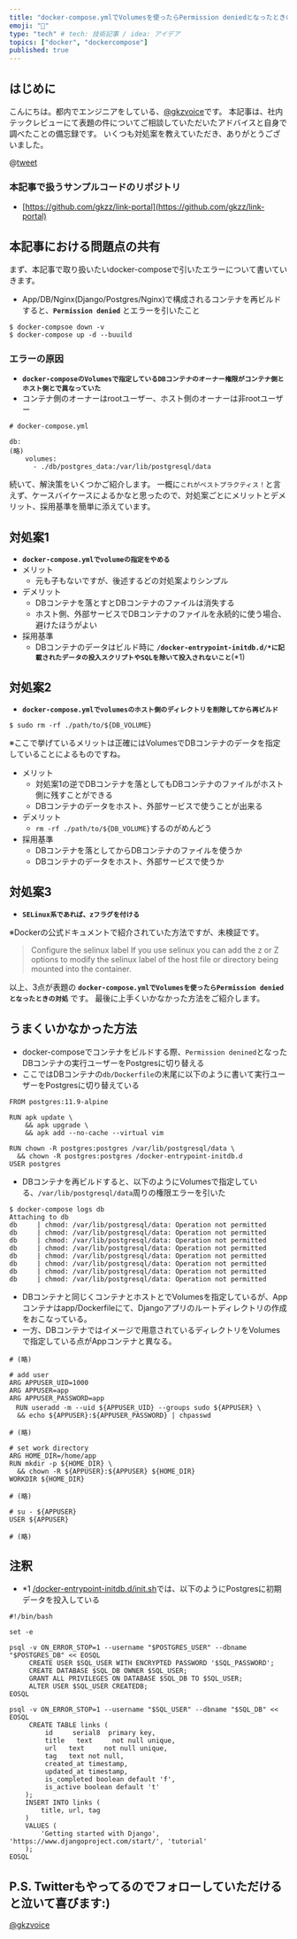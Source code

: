 ```yaml
---
title: "docker-compose.ymlでVolumesを使ったらPermission deniedとなったときの対処"
emoji: "🐷"
type: "tech" # tech: 技術記事 / idea: アイデア
topics: ["docker", "dockercompose"]
published: true
---
```


## はじめに
こんにちは。都内でエンジニアをしている、[@gkzvoice](https://twitter.com/gkzvoice)です。
本記事は、社内テックレビューにて表題の件についてご相談していただいたアドバイスと自身で調べたことの備忘録です。
いくつも対処案を教えていただき、ありがとうございました。

@[tweet](https://twitter.com/gkzvoice/status/1329804567458971648)


### 本記事で扱うサンプルコードのリポジトリ
- [https://github.com/gkzz/link-portal](https://github.com/gkzz/link-portal)

## 本記事における問題点の共有
まず、本記事で取り扱いたいdocker-composeで引いたエラーについて書いていきます。
- App/DB/Nginx(Django/Postgres/Nginx)で構成されるコンテナを再ビルドすると、**`Permission denied`** とエラーを引いたこと

```
$ docker-compsoe down -v
$ docker-compose up -d --buuild
```

### エラーの原因
- **`docker-composeのVolumesで指定しているDBコンテナのオーナー権限がコンテナ側とホスト側とで異なっていた`**
- コンテナ側のオーナーはrootユーザー、ホスト側のオーナーは非rootユーザー
```
# docker-compose.yml

db:
(略)
    volumes:
      - ./db/postgres_data:/var/lib/postgresql/data
```

続いて、解決策をいくつかご紹介します。
一概に`これがベストプラクティス！`と言えず、ケースバイケースによるかなと思ったので、対処案ごとにメリットとデメリット、採用基準を簡単に添えています。

## 対処案1 
- **`docker-compose.ymlでvolumeの指定をやめる`**
- メリット
  - 元も子もないですが、後述するどの対処案よりシンプル
- デメリット
  - DBコンテナを落とすとDBコンテナのファイルは消失する
  - ホスト側、外部サービスでDBコンテナのファイルを永続的に使う場合、避けたほうがよい
- 採用基準
  - DBコンテナのデータはビルド時に **`/docker-entrypoint-initdb.d/*に記載されたデータの投入スクリプトやSQLを除いて投入されないこと`**(*1)


## 対処案2 
- **`docker-compose.ymlでvolumesのホスト側のディレクトリを削除してから再ビルド`**

```
$ sudo rm -rf ./path/to/${DB_VOLUME}
```
※ここで挙げているメリットは正確にはVolumesでDBコンテナのデータを指定していることによるものですね。

- メリット
  - 対処案1の逆でDBコンテナを落としてもDBコンテナのファイルがホスト側に残すことができる
  - DBコンテナのデータをホスト、外部サービスで使うことが出来る
- デメリット
  - `rm -rf ./path/to/${DB_VOLUME}`するのがめんどう
- 採用基準
  - DBコンテナを落としてからDBコンテナのファイルを使うか
  - DBコンテナのデータをホスト、外部サービスで使うか


## 対処案3
- **`SELinux系であれば、zフラグを付ける`**

※Dockerの公式ドキュメントで紹介されていた方法ですが、未検証です。

> Configure the selinux label
If you use selinux you can add the z or Z options to modify the selinux label of the host file or directory being mounted into the container. 


以上、3点が表題の **`docker-compose.ymlでVolumesを使ったらPermission deniedとなったときの対処`** です。
最後に上手くいかなかった方法をご紹介します。

## うまくいかなかった方法 
- docker-composeでコンテナをビルドする際、`Permission denined`となったDBコンテナの実行ユーザーをPostgresに切り替える
- ここではDBコンテナの`db/Dockerfile`の末尾に以下のように書いて実行ユーザーをPostgresに切り替えている
```
FROM postgres:11.9-alpine

RUN apk update \
    && apk upgrade \
    && apk add --no-cache --virtual vim

RUN chown -R postgres:postgres /var/lib/postgresql/data \
  && chown -R postgres:postgres /docker-entrypoint-initdb.d
USER postgres
```
- DBコンテナを再ビルドすると、以下のようにVolumesで指定している、`/var/lib/postgresql/data`周りの権限エラーを引いた
```
$ docker-compose logs db
Attaching to db
db     | chmod: /var/lib/postgresql/data: Operation not permitted
db     | chmod: /var/lib/postgresql/data: Operation not permitted
db     | chmod: /var/lib/postgresql/data: Operation not permitted          
db     | chmod: /var/lib/postgresql/data: Operation not permitted          
db     | chmod: /var/lib/postgresql/data: Operation not permitted
db     | chmod: /var/lib/postgresql/data: Operation not permitted
db     | chmod: /var/lib/postgresql/data: Operation not permitted
db     | chmod: /var/lib/postgresql/data: Operation not permitted
```

- DBコンテナと同じくコンテナとホストとでVolumesを指定しているが、Appコンテナはapp/Dockerfileにて、Djangoアプリのルートディレクトリの作成をおこなっている。
- 一方、DBコンテナではイメージで用意されているディレクトリをVolumesで指定している点がAppコンテナと異なる。

```
# (略)

# add user
ARG APPUSER_UID=1000
ARG APPUSER=app
ARG APPUSER_PASSWORD=app
　RUN useradd -m --uid ${APPUSER_UID} --groups sudo ${APPUSER} \
  && echo ${APPUSER}:${APPUSER_PASSWORD} | chpasswd

# (略)

# set work directory
ARG HOME_DIR=/home/app
RUN mkdir -p ${HOME_DIR} \
  && chown -R ${APPUSER}:${APPUSER} ${HOME_DIR}
WORKDIR ${HOME_DIR}

# (略)

# su - ${APPUSER}
USER ${APPUSER}

# (略)
```


## 注釈
- *1 [/docker-entrypoint-initdb.d/init.sh](https://github.com/gkzz/link-portal/blob/main/db/docker-entrypoint-initdb.d/init.sh)では、以下のようにPostgresに初期データを投入している

```
#!/bin/bash

set -e

psql -v ON_ERROR_STOP=1 --username "$POSTGRES_USER" --dbname "$POSTGRES_DB" << EOSQL
     CREATE USER $SQL_USER WITH ENCRYPTED PASSWORD '$SQL_PASSWORD';
     CREATE DATABASE $SQL_DB OWNER $SQL_USER;
     GRANT ALL PRIVILEGES ON DATABASE $SQL_DB TO $SQL_USER;
     ALTER USER $SQL_USER CREATEDB;
EOSQL

psql -v ON_ERROR_STOP=1 --username "$SQL_USER" --dbname "$SQL_DB" << EOSQL
     CREATE TABLE links (
         id     serial8  primary key,
         title   text     not null unique,
         url   text     not null unique,
         tag   text not null,
         created_at timestamp,
         updated_at timestamp,
         is_completed boolean default 'f',
         is_active boolean default 't'
    );
    INSERT INTO links (
        title, url, tag
    )
    VALUES (
        'Getting started with Django', 'https://www.djangoproject.com/start/', 'tutorial'
    );
EOSQL
```


## P.S. Twitterもやってるのでフォローしていただけると泣いて喜びます:)
[@gkzvoice](https://twitter.com/gkzvoice)
